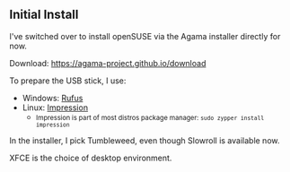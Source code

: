 ## Initial Install

I've switched over to install openSUSE via the Agama installer directly for now.

Download: https://agama-project.github.io/download

To prepare the USB stick, I use:

* Windows: [Rufus](https://github.com/pbatard/rufus)
* Linux: [Impression](https://flathub.org/en-GB/apps/io.gitlab.adhami3310.Impression)
	- <small>Impression is part of most distros package manager: `sudo zypper install impression`</small>

In the installer, I pick Tumbleweed, even though Slowroll is available now.

XFCE is the choice of desktop environment.